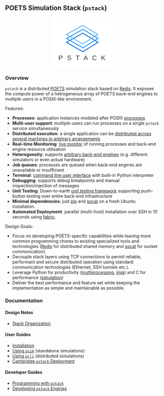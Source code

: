 ## POETS Simulation Stack (`pstack`)

<p align="center">
	<img align="center" src="docs/pstack.svg" width="40%" alt="PSIM Setup">
</p>

### Overview

`pstack` is a distributed [POETS](https://poets-project.org) simulation stack
based on [Redis](http://redis.io/). It exposes the compute power of a
hetrogeneous array of POETS back-end engines to multiple users in a POSIX-like
environment.

Features:

- **Processes**: application instances modeled after POSIX [processes](docs/pcli.md#processes)
- **Multi-user support**: multiple users can run processes on a single `pstack` service simultaneously
- **Distributed execution**: a single application can be [distributed across several machines in arbitrary arrangements](docs/engines.md#simulation-regions)
- **Real-time Monitoring**: [live monitor](docs/pcli.md#the-process-viewer) of running processes and back-end engine resource utilisation
- **Heterogeneity**: supports [arbitrary back-end engines](docs/engines.md#what-is-an-engine) (e.g. different simulators or even actual hardware)
- **Job queues**: processes are queued when back-end engines are unavailable or insufficient
- **Terminal**: [command line user interface](docs/pcli.md) with built-in Python interpreter
- **Debugging**: supports debug breakpoints and manual inspection/injection of messages
- **Unit Testing**: Down-to-earth [unit testing framework](tests) supporting push-button testing over entire back-end infrastructure
- **Minimal dependencies**: just [pip](https://pip.pypa.io/en/stable/installing/) and [socat](https://www.howtoinstall.co/en/ubuntu/xenial/socat) on a fresh Ubuntu installation.
- **Automated Deployment**: parallel (multi-host) installation over SSH in 10 seconds using [fabric](https://www.fabfile.org/).

Design Goals:

- Focus on developing POETS-specific capabilities while leaving more common
programming chores to existing specialized tools and technologies
([Redis](http://redis.io/) for distributed shared memory and
[socat](https://linux.die.net/man/1/socat) for socket communication).
- Decouple stack layers using TCP connections to permit reliable,
performant and secure distributed operation using standard communication
technologies (Ethernet, SSH tunnels etc.).
- Leverage Python for productivity
([multiprocessing](https://docs.python.org/2/library/multiprocessing.html),
[jinja](http://jinja.pocoo.org/docs/2.10/)) and C for performance
([simulation](templates))
- Deliver the best performance and feature set while keeping the
implementation as simple and maintainable as possible.

### Documentation

#### Design Notes

- [Stack Organization](docs/organization.md)

#### User Guides

- [Installation](docs/install.md)
- [Using `psim`](docs/psim.md) (standalone simulations)
- [Using `pcli`](docs/pcli.md) (distributed simulations)
- [Cambridge `pstack` Deployment](docs/cambridge.md)

#### Developer Guides

- [Programming with `pstack`](docs/programming.md)
- [Developing `pstack` Engines](docs/engines.md)

